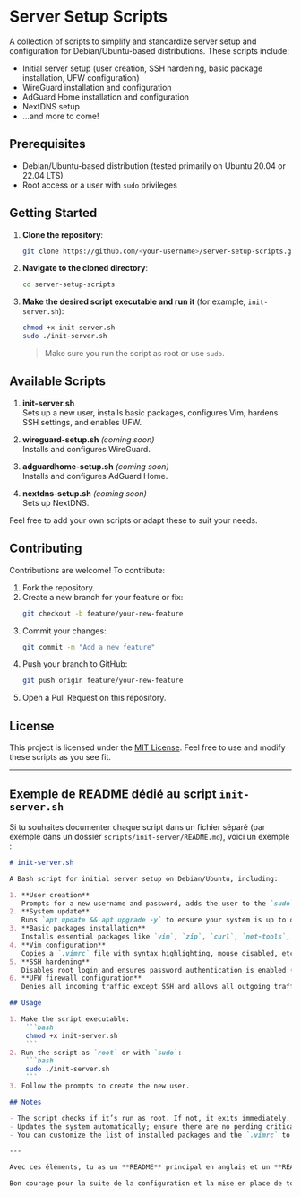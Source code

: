 # Server Setup Scripts

A collection of scripts to simplify and standardize server setup and configuration for Debian/Ubuntu-based distributions. These scripts include:

- Initial server setup (user creation, SSH hardening, basic package installation, UFW configuration)
- WireGuard installation and configuration
- AdGuard Home installation and configuration
- NextDNS setup
- ...and more to come!

## Prerequisites

- Debian/Ubuntu-based distribution (tested primarily on Ubuntu 20.04 or 22.04 LTS)
- Root access or a user with `sudo` privileges

## Getting Started

1. **Clone the repository**:
    ```bash
    git clone https://github.com/<your-username>/server-setup-scripts.git
    ```
2. **Navigate to the cloned directory**:
    ```bash
    cd server-setup-scripts
    ```
3. **Make the desired script executable and run it** (for example, `init-server.sh`):
    ```bash
    chmod +x init-server.sh
    sudo ./init-server.sh
    ```
    > Make sure you run the script as root or use `sudo`.

## Available Scripts

1. **init-server.sh**  
   Sets up a new user, installs basic packages, configures Vim, hardens SSH settings, and enables UFW.

2. **wireguard-setup.sh** *(coming soon)*  
   Installs and configures WireGuard.

3. **adguardhome-setup.sh** *(coming soon)*  
   Installs and configures AdGuard Home.

4. **nextdns-setup.sh** *(coming soon)*  
   Sets up NextDNS.

Feel free to add your own scripts or adapt these to suit your needs.

## Contributing

Contributions are welcome! To contribute:

1. Fork the repository.
2. Create a new branch for your feature or fix:
    ```bash
    git checkout -b feature/your-new-feature
    ```
3. Commit your changes:
    ```bash
    git commit -m "Add a new feature"
    ```
4. Push your branch to GitHub:
    ```bash
    git push origin feature/your-new-feature
    ```
5. Open a Pull Request on this repository.

## License

This project is licensed under the [MIT License](./LICENSE). Feel free to use and modify these scripts as you see fit.

---

## Exemple de README dédié au script `init-server.sh`

Si tu souhaites documenter chaque script dans un fichier séparé (par exemple dans un dossier `scripts/init-server/README.md`), voici un exemple :

```markdown
# init-server.sh

A Bash script for initial server setup on Debian/Ubuntu, including:

1. **User creation**  
   Prompts for a new username and password, adds the user to the `sudo` group.
2. **System update**  
   Runs `apt update && apt upgrade -y` to ensure your system is up to date.
3. **Basic packages installation**  
   Installs essential packages like `vim`, `zip`, `curl`, `net-tools`, `htop`, `git`, etc.
4. **Vim configuration**  
   Copies a `.vimrc` file with syntax highlighting, mouse disabled, etc.
5. **SSH hardening**  
   Disables root login and ensures password authentication is enabled (you can tweak this as needed).
6. **UFW firewall configuration**  
   Denies all incoming traffic except SSH and allows all outgoing traffic, then enables UFW.

## Usage

1. Make the script executable:
    ```bash
    chmod +x init-server.sh
    ```
2. Run the script as `root` or with `sudo`:
    ```bash
    sudo ./init-server.sh
    ```
3. Follow the prompts to create the new user.

## Notes

- The script checks if it’s run as root. If not, it exits immediately.
- Updates the system automatically; ensure there are no pending critical updates or issues before running.
- You can customize the list of installed packages and the `.vimrc` to meet your preferences.

---

Avec ces éléments, tu as un **README** principal en anglais et un **README** spécifique pour le script `init-server.sh`. Tu pourras bien sûr tout personnaliser selon l’évolution de tes besoins et l’ajout de nouveaux scripts. 

Bon courage pour la suite de la configuration et la mise en place de ton repository GitHub !

